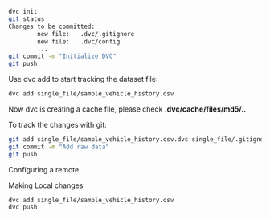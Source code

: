 

```bash
dvc init
git status
Changes to be committed:
        new file:   .dvc/.gitignore
        new file:   .dvc/config
        ...
git commit -m "Initialize DVC"
git push
```

Use dvc add to start tracking the dataset file:
```bash
dvc add single_file/sample_vehicle_history.csv
```

Now dvc is creating a  cache file, please check <b> .dvc/cache/files/md5/.. </b>



To track the changes with git:
```bash
git add single_file/sample_vehicle_history.csv.dvc single_file/.gitignore
git commit -m "Add raw data"
git push
```



Configuring a remote




Making Local changes
```bash
dvc add single_file/sample_vehicle_history.csv
dvc push
```

